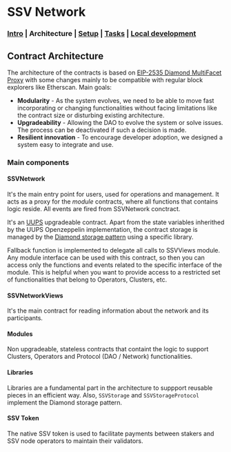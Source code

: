 # SSV Network

### [Intro](../README.md) | Architecture | [Setup](setup.md) | [Tasks](tasks.md) |  [Local development](local-dev.md)

## Contract Architecture

The architecture of the contracts is based on [EIP-2535 Diamond MultiFacet Proxy](https://eips.ethereum.org/EIPS/eip-2535) with some changes mainly to be compatible with regular block explorers like Etherscan. Main goals:

* **Modularity** - As the system evolves, we need to be able to move fast incorporating or changing functionalities without facing limitations like the contract size or disturbing existing architecture.
* **Upgradeability** - Allowing the DAO to evolve the system or solve issues. The process can be deactivated if such a decision is made.
* **Resilient innovation** - To encourage developer adoption, we designed a system easy to integrate and use.

### Main components
#### SSVNetwork
It's the main entry point for users, used for operations and management. It acts as a proxy for the _module_ contracts, where all functions that contains logic reside. All events are fired from SSVNetwork conctract.

It's an [UUPS](https://eips.ethereum.org/EIPS/eip-1822) upgradeable contract. Apart from the state variables inherithed by the UUPS Openzeppelin implementation, the contract storage is managed by the [Diamond storage pattern](https://eip2535diamonds.substack.com/i/65777640/diamond-storage) using a specific library.

Fallback function is implemented to delegate all calls to SSVViews module.
Any module interface can be used with this contract, so then you can access only the functions and events related to the specific interface of the module. This is helpful when you want to provide access to a restricted set of functionalities that belong to Operators, Clusters, etc.

#### SSVNetworkViews
It's the main contract for reading information about the network and its participants.

#### Modules
Non upgradeable, stateless contracts that containt the logic to support Clusters, Operators and Protocol (DAO / Network) functionalities.

#### Libraries
Libraries are a fundamental part in the architecture to suppport reusable pieces in an efficient way. Also, `SSVStorage`  and `SSVStorageProtocol` implement the Diamond storage pattern.

#### SSV Token
The native SSV token is used to facilitate payments between stakers and SSV node operators to maintain their validators.

